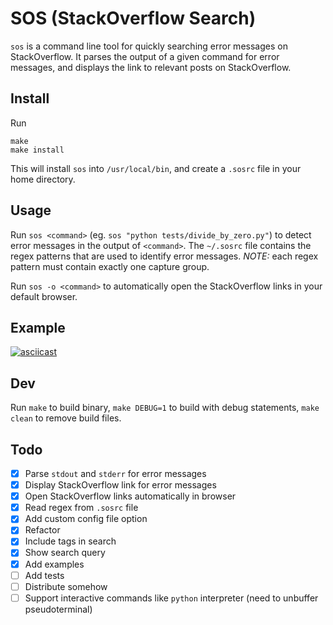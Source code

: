 # SOS (StackOverflow Search)
`sos` is a command line tool for quickly searching error messages on StackOverflow. It parses the output of a given command for error messages, and displays the link to relevant posts on StackOverflow.

## Install
Run
```
make
make install
```
This will install `sos` into `/usr/local/bin`, and create a `.sosrc` file in your home directory.

## Usage
Run `sos <command>` (eg. `sos "python tests/divide_by_zero.py"`) to detect error messages in the output of `<command>`. The `~/.sosrc` file contains the regex patterns that are used to identify error messages. _NOTE:_ each regex pattern must contain exactly one capture group.

Run `sos -o <command>` to automatically open the StackOverflow links in your default browser.

## Example
[![asciicast](https://asciinema.org/a/HbIv8FuwwRS4RPPZ1e7bJyL5I.svg)](https://asciinema.org/a/HbIv8FuwwRS4RPPZ1e7bJyL5I)

## Dev
Run `make` to build binary, `make DEBUG=1` to build with debug statements, `make clean` to remove build files.

## Todo
- [x] Parse `stdout` and `stderr` for error messages
- [x] Display StackOverflow link for error messages
- [x] Open StackOverflow links automatically in browser
- [x] Read regex from `.sosrc` file
- [x] Add custom config file option
- [x] Refactor
- [x] Include tags in search
- [x] Show search query
- [x] Add examples
- [ ] Add tests
- [ ] Distribute somehow
- [ ] Support interactive commands like `python` interpreter (need to unbuffer pseudoterminal)
